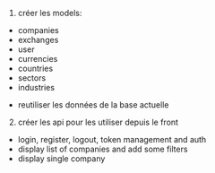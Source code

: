 1. créer les models:
- companies
- exchanges
- user
- currencies
- countries
- sectors
- industries
* reutiliser les données de la base actuelle


2. créer les api pour les utiliser depuis le front
- login, register, logout, token management and auth
- display list of companies and add some filters
- display single company
